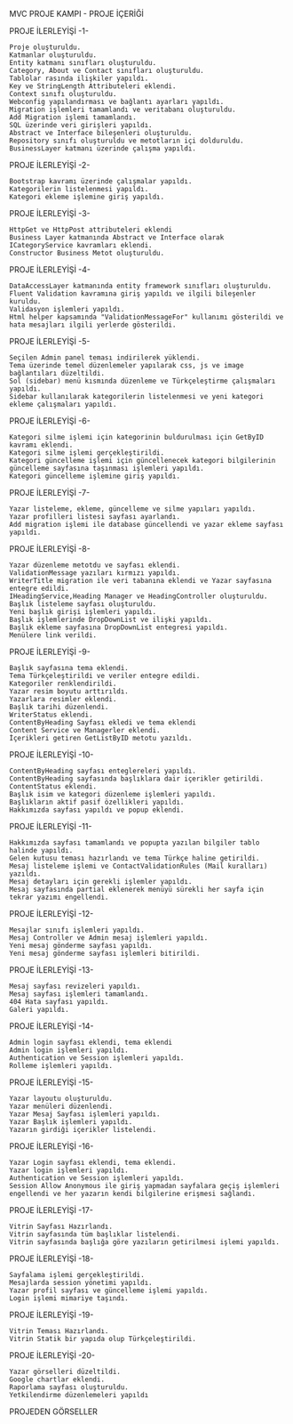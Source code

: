 MVC PROJE KAMPI - PROJE İÇERİĞİ

PROJE İLERLEYİŞİ -1-

    Proje oluşturuldu.
    Katmanlar oluşturuldu.
    Entity katmanı sınıfları oluşturuldu.
    Category, About ve Contact sınıfları oluşturuldu.
    Tablolar rasında ilişkiler yapıldı.
    Key ve StringLength Attributeleri eklendi.
    Context sınıfı oluşturuldu.
    Webconfig yapılandırması ve bağlantı ayarları yapıldı.
    Migration işlemleri tamamlandı ve veritabanı oluşturuldu.
    Add Migration işlemi tamamlandı.
    SQL üzerinde veri girişleri yapıldı.
    Abstract ve Interface bileşenleri oluşturuldu.
    Repository sınıfı oluşturuldu ve metotların içi dolduruldu.
    BusinessLayer katmanı üzerinde çalışma yapıldı.

PROJE İLERLEYİŞİ -2-

    Bootstrap kavramı üzerinde çalışmalar yapıldı.
    Kategorilerin listelenmesi yapıldı.
    Kategori ekleme işlemine giriş yapıldı.

PROJE İLERLEYİŞİ -3-

    HttpGet ve HttpPost attributeleri eklendi
    Business Layer katmanında Abstract ve Interface olarak ICategoryService kavramları eklendi.
    Constructor Business Metot oluşturuldu.

PROJE İLERLEYİŞİ -4-

    DataAccessLayer katmanında entity framework sınıfları oluşturuldu.
    Fluent Validation kavramına giriş yapıldı ve ilgili bileşenler kuruldu.
    Validasyon işlemleri yapıldı.
    Html helper kapsamında "ValidationMessageFor" kullanımı gösterildi ve hata mesajları ilgili yerlerde gösterildi.

PROJE İLERLEYİŞİ -5-

    Seçilen Admin panel teması indirilerek yüklendi.
    Tema üzerinde temel düzenlemeler yapılarak css, js ve image bağlantıları düzeltildi.
    Sol (sidebar) menü kısmında düzenleme ve Türkçeleştirme çalışmaları yapıldı.
    Sidebar kullanılarak kategorilerin listelenmesi ve yeni kategori ekleme çalışmaları yapıldı.

PROJE İLERLEYİŞİ -6-

    Kategori silme işlemi için kategorinin buldurulması için GetByID kavramı eklendi.
    Kategori silme işlemi gerçekleştirildi.
    Kategori güncelleme işlemi için güncellenecek kategori bilgilerinin güncelleme sayfasına taşınması işlemleri yapıldı.
    Kategori güncelleme işlemine giriş yapıldı.

PROJE İLERLEYİŞİ -7-

    Yazar listeleme, ekleme, güncelleme ve silme yapıları yapıldı.
    Yazar profilleri listesi sayfası ayarlandı.
    Add migration işlemi ile database güncellendi ve yazar ekleme sayfası yapıldı.

PROJE İLERLEYİŞİ -8-

    Yazar düzenleme metotdu ve sayfası eklendi.
    ValidationMessage yazıları kırmızı yapıldı.
    WriterTitle migration ile veri tabanına eklendi ve Yazar sayfasına entegre edildi.
    IHeadingService,Heading Manager ve HeadingController oluşturuldu.
    Başlık listeleme sayfası oluşturuldu.
    Yeni başlık girişi işlemleri yapıldı.
    Başlık işlemlerinde DropDownList ve ilişki yapıldı.
    Başlık ekleme sayfasına DropDownList entegresi yapıldı.
    Menülere link verildi.

PROJE İLERLEYİŞİ -9-

    Başlık sayfasına tema eklendi.
    Tema Türkçeleştirildi ve veriler entegre edildi.
    Kategoriler renklendirildi.
    Yazar resim boyutu arttırıldı.
    Yazarlara resimler eklendi.
    Başlık tarihi düzenlendi.
    WriterStatus eklendi.
    ContentByHeading Sayfası ekledi ve tema eklendi
    Content Service ve Managerler eklendi.
    İçerikleri getiren GetListByID metotu yazıldı.

PROJE İLERLEYİŞİ -10-

    ContentByHeading sayfası enteglereleri yapıldı.
    ContentByHeading sayfasında başlıklara dair içerikler getirildi.
    ContentStatus eklendi.
    Başlık isim ve kategori düzenleme işlemleri yapıldı.
    Başlıkların aktif pasif özellikleri yapıldı.
    Hakkımızda sayfası yapıldı ve popup eklendi.

PROJE İLERLEYİŞİ -11-

    Hakkımızda sayfası tamamlandı ve popupta yazılan bilgiler tablo halinde yapıldı.
    Gelen kutusu teması hazırlandı ve tema Türkçe haline getirildi.
    Mesaj listeleme işlemi ve ContactValidationRules (Mail kuralları) yazıldı.
    Mesaj detayları için gerekli işlemler yapıldı.
    Mesaj sayfasında partial eklenerek menüyü sürekli her sayfa için tekrar yazımı engellendi.

PROJE İLERLEYİŞİ -12-

    Mesajlar sınıfı işlemleri yapıldı.
    Mesaj Controller ve Admin mesaj işlemleri yapıldı.
    Yeni mesaj gönderme sayfası yapıldı.
    Yeni mesaj gönderme sayfası işlemleri bitirildi.

PROJE İLERLEYİŞİ -13-

    Mesaj sayfası revizeleri yapıldı.
    Mesaj sayfası işlemleri tamamlandı.
    404 Hata sayfası yapıldı.
    Galeri yapıldı.

PROJE İLERLEYİŞİ -14-

    Admin login sayfası eklendi, tema eklendi
    Admin login işlemleri yapıldı.
    Authentication ve Session işlemleri yapıldı.
    Rolleme işlemleri yapıldı.

PROJE İLERLEYİŞİ -15-

    Yazar layoutu oluşturuldu.
    Yazar menüleri düzenlendi.
    Yazar Mesaj Sayfası işlemleri yapıldı.
    Yazar Başlık işlemleri yapıldı.
    Yazarın girdiği içerikler listelendi.

PROJE İLERLEYİŞİ -16-

    Yazar Login sayfası eklendi, tema eklendi.
    Yazar login işlemleri yapıldı.
    Authentication ve Session işlemleri yapıldı.
    Session Allow Anonymous ile giriş yapmadan sayfalara geçiş işlemleri engellendi ve her yazarın kendi bilgilerine erişmesi sağlandı.

PROJE İLERLEYİŞİ -17-

    Vitrin Sayfası Hazırlandı.
    Vitrin sayfasında tüm başlıklar listelendi.
    Vitrin sayfasında başlığa göre yazıların getirilmesi işlemi yapıldı.

PROJE İLERLEYİŞİ -18-

    Sayfalama işlemi gerçekleştirildi.
    Mesajlarda session yönetimi yapıldı.
    Yazar profil sayfası ve güncelleme işlemi yapıldı.
    Login işlemi mimariye taşındı.

PROJE İLERLEYİŞİ -19-

    Vitrin Teması Hazırlandı.
    Vitrin Statik bir yapıda olup Türkçeleştirildi.

PROJE İLERLEYİŞİ -20-

    Yazar görselleri düzeltildi.
    Google chartlar eklendi.
    Raporlama sayfası oluşturuldu.
    Yetkilendirme düzenlemeleri yapıldı

PROJEDEN GÖRSELLER



